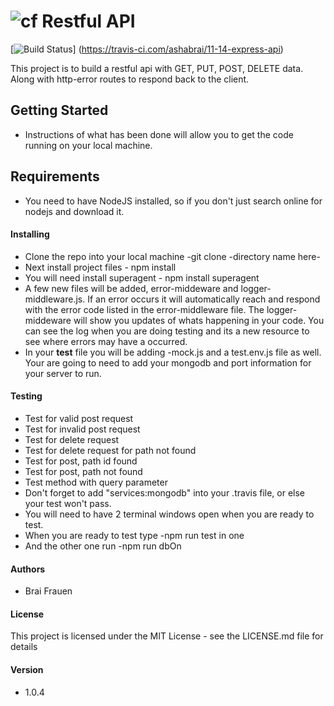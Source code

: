 ![cf](http://i.imgur.com/7v5ASc8.png) Restful API 
====
[![Build Status](https://travis-ci.com/ashabrai/11-14-express-api.svg?branch=master)]
(https://travis-ci.com/ashabrai/11-14-express-api)

This project is to build a restful api with GET, PUT, POST, DELETE data.
Along with http-error routes to respond back to the client. 

## Getting Started
   * Instructions of what has been done will allow you to get the code running on your 
   local machine. 


## Requirements  
   * You need to have NodeJS installed, so if you don't just search online for nodejs and download it.
    
#### Installing 
   * Clone the repo into your local machine -git clone -directory name here- 
   * Next install project files - npm install 
   * You will need install superagent - npm install superagent
   * A few new files will be added, error-middeware and logger-middleware.js. If an error occurs it will
   automatically reach and respond with the error code listed in the error-middleware file. The logger-middeware 
   will show you updates of whats happening in your code. You can see the log when you are doing testing 
   and its a new resource to see where errors may have a occurred. 
   * In your __test__ file you will be adding <nameoffolder>-mock.js and a test.env.js file as well. Your are going 
   to need to add your mongodb and port information for your server to run. 

#### Testing  
   * Test for valid post request
   * Test for invalid post request
   * Test for delete request 
   * Test for delete request for path not found
   * Test for post, path id found 
   * Test for post, path not found
   * Test method with query parameter
   * Don't forget to add "services:mongodb" into your .travis file, or else your test won't pass.
   * You will need to have 2 terminal windows open when you are ready to test.
   * When you are ready to test type -npm run test in one
   * And the other one run -npm run dbOn

####  Authors
* Brai Frauen 

#### License 
This project is licensed under the MIT License - see the LICENSE.md file for details

#### Version
* 1.0.4
